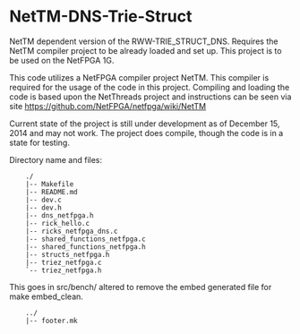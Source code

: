 NetTM-DNS-Trie-Struct
=====================

NetTM dependent version of the RWW-TRIE_STRUCT_DNS. Requires the NetTM compiler project to be already loaded and set up. 
This project is to be used on the NetFPGA 1G.

This code utilizes a NetFPGA compiler project NetTM. This compiler is required for the usage of the code in this
project. Compiling and loading the code is based upon the NetThreads project and instructions can be seen via site
https://github.com/NetFPGA/netfpga/wiki/NetTM

Current state of the project is still under development as of December 15, 2014 and may not work. The project does 
compile, though the code is in a state for testing.

Directory name and files:

		./
		|-- Makefile
		|-- README.md
		|-- dev.c
		|-- dev.h
		|-- dns_netfpga.h
		|-- rick_hello.c
		|-- ricks_netfpga_dns.c
		|-- shared_functions_netfpga.c
		|-- shared_functions_netfpga.h
		|-- structs_netfpga.h
		|-- triez_netfpga.c
		`-- triez_netfpga.h

This goes in src/bench/ altered to remove the embed generated file for make embed_clean.

		../
		|-- footer.mk
